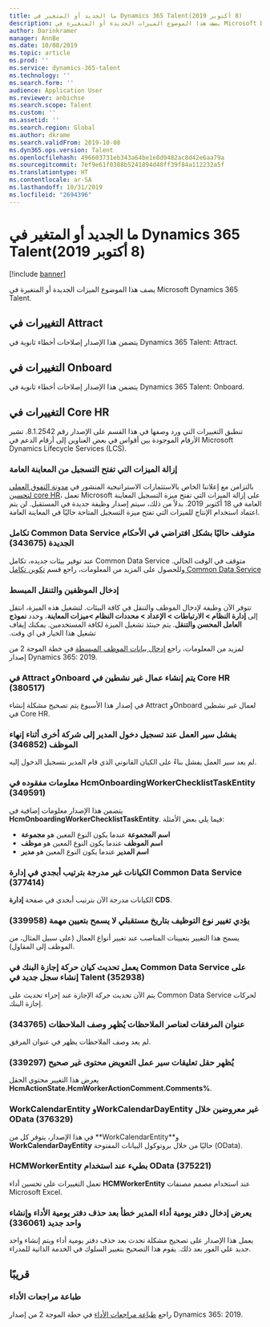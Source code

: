 ```yaml
---
title: ما الجديد أو المتغير في Dynamics 365 Talent‏ (8 أكتوبر 2019)
description: يصف هذا الموضوع الميزات الجديدة أو المتغيرة في Microsoft Dynamics 365 Talent.
author: Darinkramer
manager: AnnBe
ms.date: 10/08/2019
ms.topic: article
ms.prod: ''
ms.service: dynamics-365-talent
ms.technology: ''
ms.search.form: ''
audience: Application User
ms.reviewer: anbichse
ms.search.scope: Talent
ms.custom: ''
ms.assetid: ''
ms.search.region: Global
ms.author: dkrame
ms.search.validFrom: 2019-10-08
ms.dyn365.ops.version: Talent
ms.openlocfilehash: 496603731eb343a64be1e8d9482ac8d42e6aa79a
ms.sourcegitcommit: 7ef9e61f0388b5241894d40ff39f84a112232a5f
ms.translationtype: HT
ms.contentlocale: ar-SA
ms.lasthandoff: 10/31/2019
ms.locfileid: "2694396"
---
```

# <a name="whats-new-or-changed-in-dynamics-365-talent-october-8-2019"></a>ما الجديد أو المتغير في Dynamics 365 Talent‏ (8 أكتوبر 2019)

[!include [banner](includes/banner.md)]

يصف هذا الموضوع الميزات الجديدة أو المتغيرة في Microsoft Dynamics 365 Talent.

## <a name="changes-in-attract"></a>التغييرات في Attract

يتضمن هذا الإصدار إصلاحات أخطاء ثانوية في Dynamics 365 Talent: Attract.

## <a name="changes-in-onboard"></a>التغييرات في Onboard

يتضمن هذا الإصدار إصلاحات أخطاء ثانوية في Dynamics 365 Talent: Onboard.

## <a name="changes-in-core-hr"></a>التغييرات في Core HR

تنطبق التغييرات التي ورد وصفها في هذا القسم على الإصدار رقم 8.1.2542. تشير الأرقام الموجودة بين أقواس في بعض العناوين إلى أرقام الدعم في Microsoft Dynamics Lifecycle Services (LCS).

### <a name="removal-of-benefits-open-enrollment-from-public-preview"></a>إزالة الميزات التي تفتح التسجيل من المعاينة العامة

بالتزامن مع إعلاننا الخاص بالاستثمارات الاستراتيجية المنشور في [مدونة التفوق العملي لتحسين core HR](https://cloudblogs.microsoft.com/dynamics365/bdm/2019/10/02/strategic-investments-in-core-hr-drive-operational-excellence/)، تعمل Microsoft على إزالة الميزات التي تفتح ميزة التسجيل المعاينة العامة في 18 أكتوبر 2019. بدلاً من ذلك، سيتم إصدار وظيفة جديدة في المستقبل. لن يتم اعتماد استخدام الإنتاج للميزات التي تفتح ميزة التسجيل المتاحة حاليًا في المعاينة العامة. 

### <a name="common-data-service-integration-is-now-turned-off-by-default-on-new-provisions-343675"></a>تكامل Common Data Service متوقف حاليًا بشكل افتراضي في الأحكام الجديدة (343675)
 
عند توفير بيئات جديده، تكامل Common Data Service متوقف في الوقت الحالي. وللحصول على المزيد من المعلومات، راجع قسم [تكوين تكامل Common Data Service](hr-common-data-service-integration.md)

### <a name="streamlined-employee-entry-and-navigation"></a>إدخال الموظفين والتنقل المبسط

تتوفر الآن وظيفة لإدخال الموظف والتنقل في كافة البيئات. لتشغيل هذه الميزة، انتقل إلى **إدارة النظام \> الارتباطات‬ \> الإعداد \> ‏‫محددات النظام‬ \>‏‫ميزات المعاينة**، وحدد **نموذج العامل المحسن والتنقل**. يتم حينئذ تشغيل الميزة لكافة المستخدمين. يمكنك إيقاف تشغيل هذا الخيار في اي وقت.

لمزيد من المعلومات، راجع [إدخال بيانات الموظف المبسطة](https://docs.microsoft.com/dynamics365-release-plan/2019wave2/dynamics365-talent/streamlined-employee-data-entry) في خطة الموجة 2 من إصدار Dynamics 365: 2019.

### <a name="attract-and-onboard-create-inactive-workers-in-core-hr-380517"></a>في Attract وOnboard يتم إنشاء عمال غير نشطين في Core HR (380517)

في إصدار هذا الأسبوع يتم تصحيح مشكلة إنشاء Attract وOnboard لعمال غير نشطين في Core HR.

### <a name="the-workflow-fails-when-the-manager-is-signed-in-to-another-company-while-terminating-an-employee-346852"></a>يفشل سير العمل عند تسجيل دخول المدير إلى شركة أخرى أثناء إنهاء الموظف (346852)

لم يعد سير العمل يفشل بناءً على الكيان القانوني الذي قام المدير بتسجيل الدخول إليه.

### <a name="missing-information-on-hcmonboardingworkerchecklisttaskentity-349591"></a>معلومات مفقوده في HcmOnboardingWorkerChecklistTaskEntity (349591)

يتضمن هذا الإصدار معلومات إضافية في **HcmOnboardingWorkerChecklistTaskEntity**. فيما يلي بعض الأمثلة:

- **اسم المجموعة** عندما يكون النوع المعين هو **مجموعة**
- **اسم الموظف** عندما يكون النوع المعين هو **موظف**
- **اسم المدير** عندما يكون النوع المعين هو **مدير**

### <a name="entities-arent-listed-in-alphabetical-order-in-common-data-service-administration-377414"></a>الكيانات غير مدرجة بترتيب أبجدي في إدارة Common Data Service (377414)

الكيانات مدرجة الآن بترتيب أبجدي في صفحة **إدارة CDS**.

### <a name="changing-the-employment-type-with-a-future-date-doesnt-allow-a-position-assignment-339958"></a>يؤدي تغيير نوع التوظيف بتاريخ مستقبلي لا يسمح بتعيين مهمة (339958)

يسمح هذا التغيير بتعيينات المناصب عند تغيير أنواع العمال (على سبيل المثال، من الموظف إلى المقاول).

### <a name="updating-the-common-data-service-leave-bank-transaction-entity-creates-a-new-record-in-talent-352938"></a>يعمل تحديث كيان حركة إجازة البنك في Common Data Service على إنشاء سجل جديد في Talent (352938)

يتم الآن تحديث حركة الإجازة عند إجراء تحديث على Common Data Service لحركات إجازة البنك.

### <a name="the-title-of-attachments-for-feedback-items-shows-the-feedback-description-343765"></a>عنوان المرفقات لعناصر الملاحظات يُظهر وصف الملاحظات (343765)

لم يعد وصف الملاحظات يظهر في عنوان المرفق.

### <a name="compensation-workflow-comments-field-shows-incorrect-content-339297"></a>يُظهر حقل تعليقات سير عمل التعويض محتوى غير صحيح (339297)

يعرض هذا التغيير محتوي الحقل **HcmActionState.HcmWorkerActionComment.Comments%**.

### <a name="workcalendarentity-and-workcalendardayentity-arent-exposed-through-odata-376329"></a>WorkCalendarEntity وWorkCalendarDayEntity غير معروضين خلال OData (376329)

في هذا الإصدار، يتوفر كل من **WorkCalendarEntity‎**و **WorkCalendarDayEntity‎** حاليًا من خلال بروتوكول البيانات المفتوحة (OData).

### <a name="hcmworkerentity-is-slow-when-odata-is-used-375221"></a>HCMWorkerEntity بطيء عند استخدام OData (375221)

تعمل التغييرات على تحسين أداء **HCMWorkerEntity** عند استخدام مصمم مصنفات Microsoft Excel.

### <a name="manager-performance-journal-entry-shows-an-error-after-deleting-a-performance-journal-and-creating-a-new-one-336061"></a>يعرض إدخال دفتر يومية أداء المدير خطأ بعد حذف دفتر يومية الأداء وإنشاء واحد جديد (336061)

يعمل هذا الإصدار على تصحيح مشكلة تحدث بعد حذف دفتر يومية أداء ويتم إنشاء واحد جديد علي الفور بعد ذلك. يقوم هذا التصحيح بتغيير السلوك في الخدمة الذاتية للمدراء.

## <a name="coming-soon"></a>قريبًا

### <a name="print-performance-reviews"></a>طباعة مراجعات الأداء

راجع [‏‫طباعة مراجعات الأداء‬](https://docs.microsoft.com/dynamics365-release-plan/2019wave2/dynamics365-talent/print-performance-reviews) في خطة الموجة 2 من إصدار Dynamics 365: 2019.
